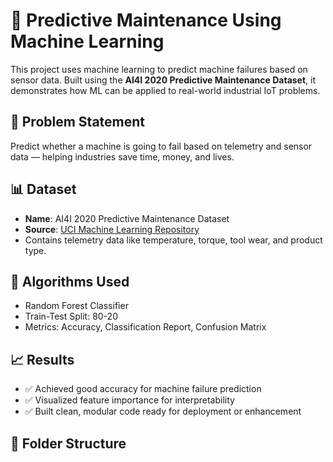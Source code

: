 # 🔧 Predictive Maintenance Using Machine Learning

This project uses machine learning to predict machine failures based on sensor data. Built using the **AI4I 2020 Predictive Maintenance Dataset**, it demonstrates how ML can be applied to real-world industrial IoT problems.

## 🚀 Problem Statement
Predict whether a machine is going to fail based on telemetry and sensor data — helping industries save time, money, and lives.

## 📊 Dataset
- **Name**: AI4I 2020 Predictive Maintenance Dataset
- **Source**: [UCI Machine Learning Repository](https://archive.ics.uci.edu/ml/datasets/AI4I+2020+Predictive+Maintenance+Dataset)
- Contains telemetry data like temperature, torque, tool wear, and product type.

## 🧠 Algorithms Used
- Random Forest Classifier
- Train-Test Split: 80-20
- Metrics: Accuracy, Classification Report, Confusion Matrix

## 📈 Results
- ✅ Achieved good accuracy for machine failure prediction
- ✅ Visualized feature importance for interpretability
- ✅ Built clean, modular code ready for deployment or enhancement

## 📁 Folder Structure

